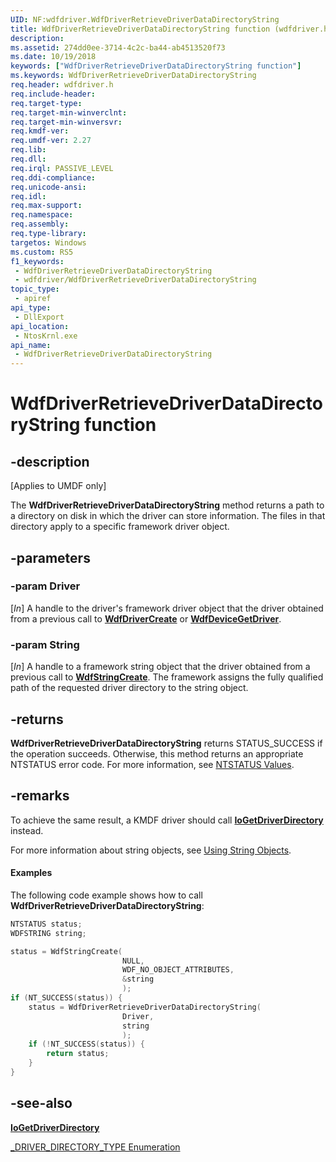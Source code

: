 ```yaml
---
UID: NF:wdfdriver.WdfDriverRetrieveDriverDataDirectoryString
title: WdfDriverRetrieveDriverDataDirectoryString function (wdfdriver.h)
description: 
ms.assetid: 274dd0ee-3714-4c2c-ba44-ab4513520f73
ms.date: 10/19/2018
keywords: ["WdfDriverRetrieveDriverDataDirectoryString function"]
ms.keywords: WdfDriverRetrieveDriverDataDirectoryString
req.header: wdfdriver.h
req.include-header: 
req.target-type: 
req.target-min-winverclnt: 
req.target-min-winversvr: 
req.kmdf-ver: 
req.umdf-ver: 2.27
req.lib: 
req.dll: 
req.irql: PASSIVE_LEVEL
req.ddi-compliance: 
req.unicode-ansi: 
req.idl: 
req.max-support: 
req.namespace: 
req.assembly: 
req.type-library: 
targetos: Windows
ms.custom: RS5
f1_keywords:
 - WdfDriverRetrieveDriverDataDirectoryString
 - wdfdriver/WdfDriverRetrieveDriverDataDirectoryString
topic_type:
 - apiref
api_type:
 - DllExport
api_location:
 - NtosKrnl.exe
api_name:
 - WdfDriverRetrieveDriverDataDirectoryString
---
```


# WdfDriverRetrieveDriverDataDirectoryString function


## -description

<p class="CCE_Message">[Applies to UMDF only]</p>

The **WdfDriverRetrieveDriverDataDirectoryString** method returns a path to a directory on disk in which the driver can store information.  The files in that directory apply to a specific framework driver object.

## -parameters

### -param Driver

[_In_] A handle to the driver's framework driver object that the driver obtained from a previous call to [**WdfDriverCreate**](./nf-wdfdriver-wdfdrivercreate.md) or [**WdfDeviceGetDriver**](../wdfdevice/nf-wdfdevice-wdfdevicegetdriver.md).

### -param String

[_In_] A handle to a framework string object that the driver obtained from a previous call to [**WdfStringCreate**](../wdfstring/nf-wdfstring-wdfstringcreate.md). The framework assigns the fully qualified path of the requested driver directory to the string object.

## -returns

**WdfDriverRetrieveDriverDataDirectoryString** returns STATUS_SUCCESS if the operation succeeds. Otherwise, this method returns an appropriate NTSTATUS error code. For more information, see [NTSTATUS Values](/windows-hardware/drivers/kernel/ntstatus-values).

## -remarks

To achieve the same result, a KMDF driver should call [**IoGetDriverDirectory**](../wdm/nf-wdm-iogetdriverdirectory.md) instead.

For more information about string objects, see [Using String Objects](/windows-hardware/drivers/wdf/using-string-objects).

#### Examples

The following code example shows how to call **WdfDriverRetrieveDriverDataDirectoryString**:

```cpp
NTSTATUS status;
WDFSTRING string;

status = WdfStringCreate(
                         NULL,
                         WDF_NO_OBJECT_ATTRIBUTES,
                         &string
                         );
if (NT_SUCCESS(status)) {
    status = WdfDriverRetrieveDriverDataDirectoryString(
                         Driver,
                         string
                         );
    if (!NT_SUCCESS(status)) {
        return status;
    }
}
```

## -see-also

[**IoGetDriverDirectory**](../wdm/nf-wdm-iogetdriverdirectory.md)

[_DRIVER_DIRECTORY_TYPE Enumeration](../wdm/ne-wdm-_driver_directory_type.md)